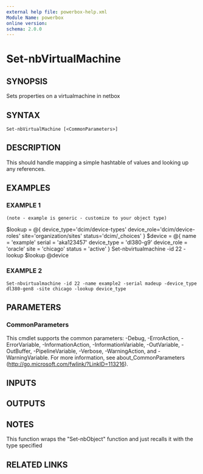 ```yaml
---
external help file: powerbox-help.xml
Module Name: powerbox
online version:
schema: 2.0.0
---
```


# Set-nbVirtualMachine

## SYNOPSIS
Sets properties on a virtualmachine in netbox

## SYNTAX

```
Set-nbVirtualMachine [<CommonParameters>]
```

## DESCRIPTION
This should handle mapping a simple hashtable of values and looking up any references.

## EXAMPLES

### EXAMPLE 1
```
(note - example is generic - customize to your object type)
```

$lookup = @{
    device_type='dcim/device-types'
    device_role='dcim/device-roles'
    site='organization/sites'
    status='dcim/_choices'
}
$device = @{
    name = 'example'
    serial = 'aka123457'
    device_type = 'dl380-g9'
    device_role = 'oracle'
    site = 'chicago'
    status = 'active'
}
Set-nbvirtualmachine -id 22 -lookup $lookup @device

### EXAMPLE 2
```
Set-nbvirtualmachine -id 22 -name example2 -serial madeup -device_type dl380-gen8 -site chicago -lookup device_type
```

## PARAMETERS

### CommonParameters
This cmdlet supports the common parameters: -Debug, -ErrorAction, -ErrorVariable, -InformationAction, -InformationVariable, -OutVariable, -OutBuffer, -PipelineVariable, -Verbose, -WarningAction, and -WarningVariable. For more information, see about_CommonParameters (http://go.microsoft.com/fwlink/?LinkID=113216).

## INPUTS

## OUTPUTS

## NOTES
This function wraps the "Set-nbObject" function and just recalls it with the type specified

## RELATED LINKS
